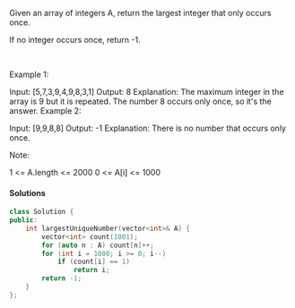Given an array of integers A, return the largest integer that only occurs once.

If no integer occurs once, return -1.

 

Example 1:

Input: [5,7,3,9,4,9,8,3,1]
Output: 8
Explanation: 
The maximum integer in the array is 9 but it is repeated. The number 8 occurs only once, so it's the answer.
Example 2:

Input: [9,9,8,8]
Output: -1
Explanation: 
There is no number that occurs only once.
 

Note:

1 <= A.length <= 2000
0 <= A[i] <= 1000

#### Solutions

```cpp
class Solution {
public:
    int largestUniqueNumber(vector<int>& A) {
        vector<int> count(1001);
        for (auto n : A) count[n]++;
        for (int i = 1000; i >= 0; i--)
            if (count[i] == 1)
                return i;
        return -1;
    }
};
```